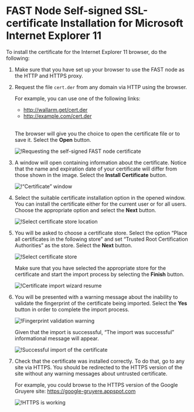 [img-cert-request]:         ../../../images/ssl/common/browsers-ssl/ie11-ssl/i-certificate-request.png
[img-cert-window]:          ../../../images/ssl/common/browsers-ssl/ie11-ssl/i-certificate-window.png
[img-store-location]:       ../../../images/ssl/common/browsers-ssl/ie11-ssl/i-store-location.png
[img-store]:                ../../../images/ssl/common/browsers-ssl/ie11-ssl/i-store-selection.png
[img-wizard-resume]:        ../../../images/ssl/common/browsers-ssl/ie11-ssl/i-wizard-resume.png
[img-fingerprint-warning]:  ../../../images/ssl/common/browsers-ssl/ie11-ssl/i-fingerprint-warning.png
[img-import-ok]:            ../../../images/ssl/common/browsers-ssl/ie11-ssl/i-import-success.png
[img-https-ok]:             ../../../images/ssl/common/browsers-ssl/ie11-ssl/i-https-ok.png
        
    
#   FAST Node Self-signed SSL-certificate Installation for Microsoft Internet Explorer 11

To install the certificate for the Internet Explorer 11 browser, do the following:

1.  Make sure that you have set up your browser to use the FAST node as the HTTP and HTTPS proxy.

2.  Request the file `cert.der` from any domain via HTTP using the browser.
    
    For example, you can use one of the following links:
    -   <http://wallarm.get/cert.der>
    -   <http://example.com/cert.der>
    <br><br>

    The browser will give you the choice to open the certificate file or to save it. Select the **Open** button.

    ![!Requesting the self-signed FAST node certificate][img-cert-request]

3.  A window will open containing information about the certificate. Notice that the name and expiration date of your certificate will differ from those shown in the image. Select the **Install Certificate** button.

    ![!“Certificate” window][img-cert-window]

4.  Select the suitable certificate installation option in the opened window. You can install the certificate either for the current user or for all users. Choose the appropriate option and select the **Next** button.  

    ![!Select certificate store location][img-store-location]

5.  You will be asked to choose a certificate store. Select the option “Place all certificates in the following store” and set “Trusted Root Certification Authorities” as the store. Select the **Next** button.

    ![!Select certificate store][img-store]

    Make sure that you have selected the appropriate store for the certificate and start the import process by selecting the **Finish** button.
    
    ![!Certificate import wizard resume][img-wizard-resume]

6.  You will be presented with a warning message about the inability to validate the fingerprint of the certificate being imported. Select the **Yes** button in order to complete the import process.

    ![!Fingerprint validation warning][img-fingerprint-warning]

    Given that the import is successsful, “The import was successful” informational message will appear.

    ![!Successful import of the certificate][img-import-ok]
    
7.  Check that the certificate was installed correctly. To do that, go to any site via HTTPS. You should be redirected to the HTTPS version of the site without any warning messages about untrusted certificate.

    For example, you could browse to the HTTPS version of the Google Gruyere site:
    <https://google-gruyere.appspot.com>

    ![!HTTPS is working][img-https-ok]